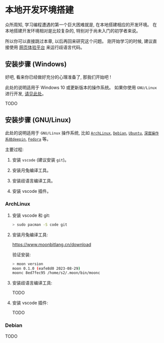 # 本地开发环境搭建

众所周知, 学习编程遭遇的第一个巨大困难就是, 在本地搭建相应的开发环境。
在本地搭建开发环境相对是比较复杂的, 特别对于尚未入门的初学者来说。

所以你可以直接跳过本章, 以后再回来研究这个问题。
刚开始学习的时候, 建议直接使用 [网页体验平台](./1_网页体验平台.md) 来运行歧语言代码。


## 安装步骤 (Windows)

好吧, 看来你已经做好充分的心理准备了, 那我们开始吧 !

此处的说明适用于 Windows 10 或更新版本的操作系统。
如果你使用 `GNU/Linux` 进行开发, [请见此处](#安装步骤-gnulinux)。

TODO


## 安装步骤 (GNU/Linux)

此处的说明适用于 `GNU/Linux` 操作系统,
比如 [`ArchLinux`](https://archlinux.org/),
[`Debian`](https://www.debian.org/),
[`Ubuntu`](https://ubuntu.com/desktop),
[`深度操作系统deepin`](https://www.deepin.org/index/zh),
[`Fedora`](https://www.fedoraproject.org/)
等。

主要过程:

1. 安装 `vscode` (建议安装 `git`)。

2. 安装月兔编译工具。

3. 安装歧语言编译工具。

4. 安装 vscode 插件。

### ArchLinux

1. 安装 vscode 和 git:

   ```sh
   > sudo pacman -S code git
   ```

2. 安装月兔编译工具:

   <https://www.moonbitlang.cn/download>

   验证安装:

   ```sh
   > moon version
   moon 0.1.0 (eafe8d0 2023-08-29)
   moonc 8ed7fec95 /home/s2/.moon/bin/moonc
   ```

3. 安装歧语言编译工具:

   TODO

4. 安装 vscode 插件:

   TODO

### Debian

TODO
